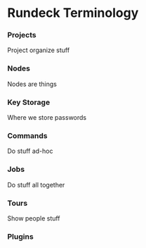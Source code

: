 # Rundeck Terminology

### Projects
Project organize stuff

### Nodes
Nodes are things

### Key Storage
Where we store passwords

### Commands
Do stuff ad-hoc

### Jobs
Do stuff all together

### Tours
Show people stuff

### Plugins
